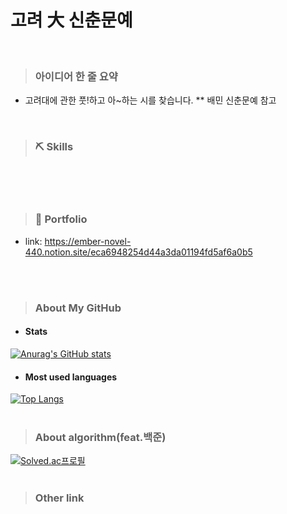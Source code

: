 # 고려 大 신춘문예 
<br/>

> ### 아이디어 한 줄 요약
* 고려대에 관한 풋!하고 아~하는 시를 찾습니다. 
** 배민 신춘문예 참고
<br/>


> ### ⛏️ Skills
<br/>


<br/>
<br/>


> ### 📃 Portfolio
* link: https://ember-novel-440.notion.site/eca6948254d44a3da01194fd5af6a0b5
<br/>
<br/>



> ### About My GitHub
* #### Stats
[![Anurag's GitHub stats](https://github-readme-stats.vercel.app/api?username=toyo30)](https://github.com/toyo30/github-readme-stats)
<br/>

* #### Most used languages
[![Top Langs](https://github-readme-stats.vercel.app/api/top-langs/?username=toyo30&layout=compact)](https://github.com/toyo30/github-readme-stats)
<br/>
<br/>

> ### About algorithm(feat.백준)
[![Solved.ac프로필](http://mazassumnida.wtf/api/v2/generate_badge?boj=toyo30)](https://solved.ac/toyo30)
<br/>
<br/>

> ### Other link
